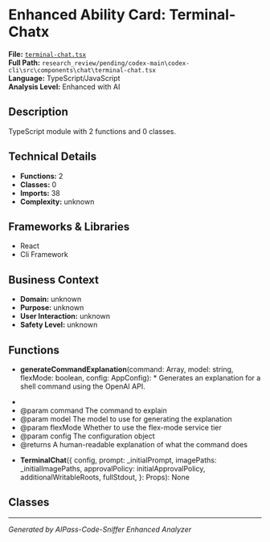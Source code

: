 # Enhanced Ability Card: Terminal-Chatx

**File:** [`terminal-chat.tsx`](file:///research_review/pending/codex-main\codex-cli\src\components\chat\terminal-chat.tsx)  
**Full Path:** `research_review/pending/codex-main\codex-cli\src\components\chat\terminal-chat.tsx`  
**Language:** TypeScript/JavaScript  
**Analysis Level:** Enhanced with AI

## Description

TypeScript module with 2 functions and 0 classes.

## Technical Details

- **Functions:** 2
- **Classes:** 0
- **Imports:** 38
- **Complexity:** unknown


## Frameworks & Libraries

- React
- Cli Framework



## Business Context

- **Domain:** unknown
- **Purpose:** unknown
- **User Interaction:** unknown
- **Safety Level:** unknown






## Functions

- **generateCommandExplanation**(command: Array<string>, model: string, flexMode: boolean, config: AppConfig): * Generates an explanation for a shell command using the OpenAI API.
 *
 * @param command The command to explain
 * @param model The model to use for generating the explanation
 * @param flexMode Whether to use the flex-mode service tier
 * @param config The configuration object
 * @returns A human-readable explanation of what the command does
- **TerminalChat**({
  config,
  prompt: _initialPrompt,
  imagePaths: _initialImagePaths,
  approvalPolicy: initialApprovalPolicy,
  additionalWritableRoots,
  fullStdout,
}: Props): None

## Classes



---
*Generated by AIPass-Code-Sniffer Enhanced Analyzer*
